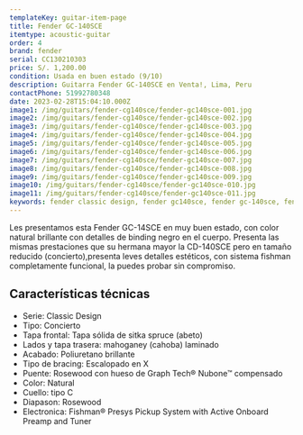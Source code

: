 ```yaml
---
templateKey: guitar-item-page
title: Fender GC-140SCE
itemtype: acoustic-guitar
order: 4
brand: fender
serial: CC130210303
price: S/. 1,200.00
condition: Usada en buen estado (9/10)
description: Guitarra Fender GC-140SCE en Venta!, Lima, Peru
contactPhone: 51992780348
date: 2023-02-28T15:04:10.000Z
image1: /img/guitars/fender-cg140sce/fender-gc140sce-001.jpg
image2: /img/guitars/fender-cg140sce/fender-gc140sce-002.jpg
image3: /img/guitars/fender-cg140sce/fender-gc140sce-003.jpg
image4: /img/guitars/fender-cg140sce/fender-gc140sce-004.jpg
image5: /img/guitars/fender-cg140sce/fender-gc140sce-005.jpg
image6: /img/guitars/fender-cg140sce/fender-gc140sce-006.jpg
image7: /img/guitars/fender-cg140sce/fender-gc140sce-007.jpg
image8: /img/guitars/fender-cg140sce/fender-gc140sce-008.jpg
image9: /img/guitars/fender-cg140sce/fender-gc140sce-009.jpg
image10: /img/guitars/fender-cg140sce/fender-gc140sce-010.jpg
image11: /img/guitars/fender-cg140sce/fender-gc140sce-011.jpg
keywords: fender classic design, fender gc140sce, fender gc-140sce, fender gc140s, fender gc 140 sce
---
```

Les presentamos esta Fender GC-14SCE en muy buen estado, con color natural brillante con detalles de binding negro en el cuerpo.
Presenta las mismas prestaciones que su hermana mayor la CD-140SCE pero en tamaño reducido (concierto),presenta leves detalles estéticos, con sistema fishman completamente funcional, la puedes probar sin compromiso.

## Características técnicas

* Serie: Classic Design
* Tipo: Concierto
* Tapa frontal: Tapa sólida de sitka spruce (abeto)
* Lados y tapa trasera: mahoganey (cahoba) laminado
* Acabado: Poliuretano brillante
* Tipo de bracing: Escalopado en X
* Puente: Rosewood con hueso de Graph Tech® Nubone™ compensado
* Color: Natural
* Cuello: tipo C
* Diapason: Rosewood
* Electronica: Fishman® Presys Pickup System with Active Onboard Preamp and Tuner

